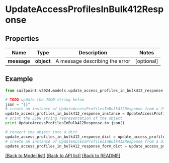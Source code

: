 # UpdateAccessProfilesInBulk412Response


## Properties

Name | Type | Description | Notes
------------ | ------------- | ------------- | -------------
**message** | **object** | A message describing the error | [optional] 

## Example

```python
from sailpoint.v2024.models.update_access_profiles_in_bulk412_response import UpdateAccessProfilesInBulk412Response

# TODO update the JSON string below
json = "{}"
# create an instance of UpdateAccessProfilesInBulk412Response from a JSON string
update_access_profiles_in_bulk412_response_instance = UpdateAccessProfilesInBulk412Response.from_json(json)
# print the JSON string representation of the object
print UpdateAccessProfilesInBulk412Response.to_json()

# convert the object into a dict
update_access_profiles_in_bulk412_response_dict = update_access_profiles_in_bulk412_response_instance.to_dict()
# create an instance of UpdateAccessProfilesInBulk412Response from a dict
update_access_profiles_in_bulk412_response_form_dict = update_access_profiles_in_bulk412_response.from_dict(update_access_profiles_in_bulk412_response_dict)
```
[[Back to Model list]](../README.md#documentation-for-models) [[Back to API list]](../README.md#documentation-for-api-endpoints) [[Back to README]](../README.md)


